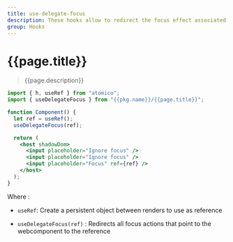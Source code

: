 ```yaml
---
title: use-delegate-focus
description: These hooks allow to redirect the focus effect associated to the component a reference
group: Hooks
---
```


# {{page.title}}

> {{page.description}}

```jsx
import { h, useRef } from "atomico";
import { useDelegateFocus } from "{{pkg.name}}/{{page.title}}";

function Component() {
  let ref = useRef();
  useDelegateFocus(ref);

  return (
    <host shadowDom>
      <input placeholder="Ignore focus" />
      <input placeholder="Ignore focus" />
      <input placeholder="Focus" ref={ref} />
    </host>
  );
}
```

Where :

- `useRef`: Create a persistent object between renders to use as reference

- `useDelegateFocus(ref)` : Redirects all focus actions that point to the webcomponent to the reference
